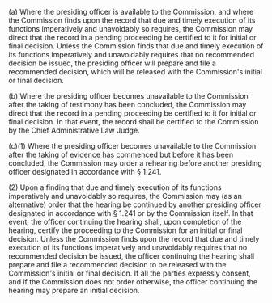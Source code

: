 (a) Where the presiding officer is available to the Commission, and where the Commission finds upon the record that due and timely execution of its functions imperatively and unavoidably so requires, the Commission may direct that the record in a pending proceeding be certified to it for initial or final decision. Unless the Commission finds that due and timely execution of its functions imperatively and unavoidably requires that no recommended decision be issued, the presiding officer will prepare and file a recommended decision, which will be released with the Commission's initial or final decision.

(b) Where the presiding officer becomes unavailable to the Commission after the taking of testimony has been concluded, the Commission may direct that the record in a pending proceeding be certified to it for initial or final decision. In that event, the record shall be certified to the Commission by the Chief Administrative Law Judge.

(c)(1) Where the presiding officer becomes unavailable to the Commission after the taking of evidence has commenced but before it has been concluded, the Commission may order a rehearing before another presiding officer designated in accordance with § 1.241.
                

(2) Upon a finding that due and timely execution of its functions imperatively and unavoidably so requires, the Commission may (as an alternative) order that the hearing be continued by another presiding officer designated in accordance with § 1.241 or by the Commission itself. In that event, the officer continuing the hearing shall, upon completion of the hearing, certify the proceeding to the Commission for an initial or final decision. Unless the Commission finds upon the record that due and timely execution of its functions imperatively and unavoidably requires that no recommended decision be issued, the officer continuing the hearing shall prepare and file a recommended decision to be released with the Commission's initial or final decision. If all the parties expressly consent, and if the Commission does not order otherwise, the officer continuing the hearing may prepare an initial decision.

